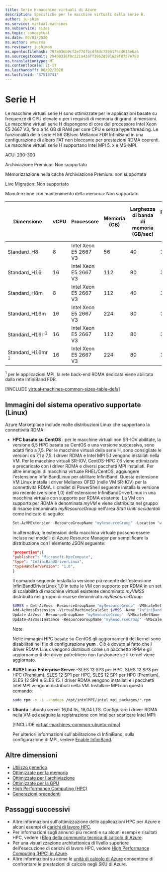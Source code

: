 ```yaml
---
title: Serie H-macchine virtuali di Azure
description: Specifiche per le macchine virtuali della serie H.
author: ju-shim
ms.service: virtual-machines
ms.subservice: sizes
ms.topic: conceptual
ms.date: 08/01/2020
ms.author: amverma
ms.reviewer: jushiman
ms.openlocfilehash: 797a036b9cf2e77dfbcdf8dc7596179c4673e6a6
ms.sourcegitcommit: 29400316f0c221a43aff3962d591629f0757e780
ms.translationtype: MT
ms.contentlocale: it-IT
ms.lasthandoff: 08/02/2020
ms.locfileid: "87513741"
---
```

# <a name="h-series"></a>Serie H

Le macchine virtuali serie H sono ottimizzate per le applicazioni basate su frequenze di CPU elevate o per i requisiti di memoria di grandi dimensioni. Le macchine virtuali serie H dispongono di core del processore Intel Xeon E5 2667 V3, fino a 14 GB di RAM per core CPU e senza hyperthreading. Le funzionalità della serie H 56 GB/sec Mellanox FDR InfiniBand in una configurazione di albero FAT non bloccante per prestazioni RDMA coerenti. Le macchine virtuali serie H supportano Intel MPI 5. x e MS-MPI.

ACU: 290-300

Archiviazione Premium:  Non supportato

Memorizzazione nella cache Archiviazione Premium: non supportata

Live Migration: Non supportato

Manutenzione con mantenimento della memoria: Non supportato

| Dimensione | vCPU | Processore | Memoria (GB) | Larghezza di banda di memoria (GB/sec) | Frequenza CPU di base (GHz) | Frequenza di tutti i core (GHz, picco) | Frequenza a core singolo (GHz, picco) | Prestazioni RDMA (GB/sec) | Supporto MPI | Archiviazione temporanea (GB) | Numero massimo di dischi dati | Velocità effettiva del disco max: IOPS | NIC Ethernet max |
| --- | --- |--- | --- | --- | --- | --- | --- | --- | --- | --- | --- | --- | --- |
| Standard_H8   | 8  | Intel Xeon E5 2667 V3 | 56 | 40 | 3.2 | 3.3 | 3.6 | - | Intel 5. x, MS-MPI | 1000 | 32 | 32x500 | 2 |
| Standard_H16  | 16 | Intel Xeon E5 2667 V3 | 112 | 80 | 3.2 | 3.3 | 3.6 | - | Intel 5. x, MS-MPI | 2000 | 64 | 64 x 500 | 4 |
| Standard_H8m  | 8  | Intel Xeon E5 2667 V3 | 112 | 40 | 3.2 | 3.3 | 3.6 | - | Intel 5. x, MS-MPI | 1000 | 32 | 32x500 | 2 |
| Standard_H16m | 16 | Intel Xeon E5 2667 V3 | 224 | 80 | 3.2 | 3.3 | 3.6 | - | Intel 5. x, MS-MPI | 2000 | 64 | 64 x 500 | 4 |
| Standard_H16r <sup>1</sup>  | 16 | Intel Xeon E5 2667 V3 | 112 | 80 | 3.2 | 3.3 | 3.6 | 56 | Intel 5. x, MS-MPI | 2000 | 64 | 64 x 500 | 4 |
| Standard_H16mr <sup>1</sup> | 16 | Intel Xeon E5 2667 V3 | 224 | 80 | 3.2 | 3.3 | 3.6 | 56 | Intel 5. x, MS-MPI | 2000 | 64 | 64 x 500 | 4 |

<sup>1</sup> per le applicazioni MPI, la rete back-end RDMA dedicata viene abilitata dalla rete InfiniBand FDR.

[!INCLUDE [virtual-machines-common-sizes-table-defs](../../includes/virtual-machines-common-sizes-table-defs.md)]


## <a name="supported-os-images-linux"></a>Immagini del sistema operativo supportate (Linux)
 
Azure Marketplace include molte distribuzioni Linux che supportano la connettività RDMA:
  
* **HPC basato su CentOS** : per le macchine virtuali non SR-IOV abilitate, la versione 6,5 HPC basata su CentOS o una versione successiva, sono adatti fino a 7,5. Per le macchine virtuali della serie H, sono consigliate le versioni da 7,1 a 7,5. I driver RDMA e Intel MPI 5.1 vengono installati nella VM.
  Per le macchine virtuali SR-IOV, CentOS-HPC 7,6 viene ottimizzato e precaricato con i driver RDMA e diversi pacchetti MPI installati.
  Per altre immagini di macchina virtuale RHEL/CentOS, aggiungere l'estensione InfiniBandLinux per abilitare InfiniBand. Questa estensione VM Linux installa i driver Mellanox OFED (nelle VM SR-IOV) per la connettività RDMA. Il cmdlet di PowerShell seguente installa la versione più recente (versione 1,0) dell'estensione InfiniBandDriverLinux in una macchina virtuale con supporto per RDMA esistente. La VM con supporto per RDMA è denominata *myVM* e viene distribuita nel gruppo di risorse denominato *myResourceGroup* nell'area *Stati Uniti occidentali* come indicato di seguito:

  ```powershell
  Set-AzVMExtension -ResourceGroupName "myResourceGroup" -Location "westus" -VMName "myVM" -ExtensionName "InfiniBandDriverLinux" -Publisher "Microsoft.HpcCompute" -Type "InfiniBandDriverLinux" -TypeHandlerVersion "1.0"
  ```
  In alternativa, le estensioni della macchina virtuale possono essere incluse nei modelli di Azure Resource Manager per semplificare la distribuzione con l'elemento JSON seguente:
  ```json
  "properties":{
  "publisher": "Microsoft.HpcCompute",
  "type": "InfiniBandDriverLinux",
  "typeHandlerVersion": "1.0",
  } 
  ```
  
  Il comando seguente installa la versione più recente dell'estensione InfiniBandDriverLinux 1,0 in tutte le VM con supporto per RDMA in un set di scalabilità di macchine virtuali esistente denominato *myVMSS* distribuito nel gruppo di risorse denominato *myResourceGroup*:
  ```powershell
  $VMSS = Get-AzVmss -ResourceGroupName "myResourceGroup" -VMScaleSetName "myVMSS"
  Add-AzVmssExtension -VirtualMachineScaleSet $VMSS -Name "InfiniBandDriverLinux" -Publisher "Microsoft.HpcCompute" -Type "InfiniBandDriverLinux" -TypeHandlerVersion "1.0"
  Update-AzVmss -ResourceGroupName "myResourceGroup" -VMScaleSetName "MyVMSS" -VirtualMachineScaleSet $VMSS
  Update-AzVmssInstance -ResourceGroupName "myResourceGroup" -VMScaleSetName "myVMSS" -InstanceId "*"
  ```
  
  > [!NOTE]
  > Nelle immagini HPC basate su CentOS gli aggiornamenti del kernel sono disabilitati nel file di configurazione **yum** . Ciò è dovuto al fatto che i driver RDMA Linux vengono distribuiti come un pacchetto RPM e gli aggiornamenti dei driver potrebbero non funzionare se il kernel viene aggiornato.
  >
  

* **SUSE Linux Enterprise Server** -SLES 12 SP3 per HPC, SLES 12 SP3 per HPC (Premium), SLES 12 SP1 per HPC, SLES 12 SP1 per HPC (Premium), SLES 12 SP4 e SLES 15. I driver RDMA vengono installati e i pacchetti Intel MPI vengono distribuiti nella VM. Installare MPI con questo comando:

  ```bash
  sudo rpm -v -i --nodeps /opt/intelMPI/intel_mpi_packages/*.rpm
  ```
  
* **Ubuntu** -ubuntu server 16,04 lts, 18,04 LTS. Configurare i driver RDMA nella VM ed eseguire la registrazione con Intel per scaricare Intel MPI:

  [!INCLUDE [virtual-machines-common-ubuntu-rdma](../../includes/virtual-machines-common-ubuntu-rdma.md)]  

  Per ulteriori informazioni sull'abilitazione di InfiniBand, sulla configurazione di MPI, vedere [Enable InfiniBand](./workloads/hpc/enable-infiniband.md).

## <a name="other-sizes"></a>Altre dimensioni

- [Utilizzo generico](sizes-general.md)
- [Ottimizzate per la memoria](sizes-memory.md)
- [Ottimizzate per l'archiviazione](sizes-storage.md)
- [Ottimizzate per la GPU](sizes-gpu.md)
- [High Performance Computing (HPC)](sizes-hpc.md)
- [Generazioni precedenti](sizes-previous-gen.md)

## <a name="next-steps"></a>Passaggi successivi

- Altre informazioni sull'ottimizzazione delle applicazioni HPC per Azure e alcuni esempi di [carichi di lavoro HPC](./workloads/hpc/overview.md).
- Per informazioni sugli annunci più recenti e su alcuni esempi e risultati HPC, vedere i [Blog della community tecnica di calcolo di Azure](https://techcommunity.microsoft.com/t5/azure-compute/bg-p/AzureCompute).
- Per una visualizzazione architettonica di livello superiore dell'esecuzione di carichi di lavoro HPC, vedere [High Performance Computing (HPC) in Azure](/azure/architecture/topics/high-performance-computing/).
- Altre informazioni su come le [unità di calcolo di Azure](acu.md) consentono di confrontare le prestazioni di calcolo negli SKU di Azure.
